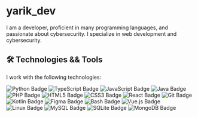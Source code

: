 # yarik_dev

I am a developer, proficient in many programming languages, and passionate about cybersecurity. I specialize in web development and cybersecurity.

## 🛠 Technologies && Tools

I work with the following technologies:

 ![Python Badge](https://img.shields.io/badge/Python-3776AB?style=for-the-badge&logo=python&logoColor=white)
  ![TypeScript Badge](https://img.shields.io/badge/TypeScript-3178C6?style=for-the-badge&logo=typescript&logoColor=white)
  ![JavaScript Badge](https://img.shields.io/badge/JavaScript-F7DF1E?style=for-the-badge&logo=javascript&logoColor=black)
  ![Java Badge](https://img.shields.io/badge/Java-007396?style=for-the-badge&logo=java&logoColor=white)
  ![PHP Badge](https://img.shields.io/badge/PHP-777BB4?style=for-the-badge&logo=php&logoColor=white)
  ![HTML5 Badge](https://img.shields.io/badge/HTML5-E34F26?style=for-the-badge&logo=html5&logoColor=white)
  ![CSS3 Badge](https://img.shields.io/badge/CSS3-1572B6?style=for-the-badge&logo=css3&logoColor=white)
  ![React Badge](https://img.shields.io/badge/React-61DAFB?style=for-the-badge&logo=react&logoColor=black)
  ![Git Badge](https://img.shields.io/badge/Git-F05032?style=for-the-badge&logo=git&logoColor=white)
  ![Kotlin Badge](https://img.shields.io/badge/Kotlin-7F52FF?style=for-the-badge&logo=kotlin&logoColor=white)
  ![Figma Badge](https://img.shields.io/badge/Figma-F24E1E?style=for-the-badge&logo=figma&logoColor=white)
  ![Bash Badge](https://img.shields.io/badge/Bash-4EAA25?style=for-the-badge&logo=gnu-bash&logoColor=white)
  ![Vue.js Badge](https://img.shields.io/badge/Vue.js-4FC08D?style=for-the-badge&logo=vuedotjs&logoColor=white)
  ![Linux Badge](https://img.shields.io/badge/Linux-FCC624?style=for-the-badge&logo=linux&logoColor=black)
  ![MySQL Badge](https://img.shields.io/badge/MySQL-4479A1?style=for-the-badge&logo=mysql&logoColor=white)
  ![SQLite Badge](https://img.shields.io/badge/SQLite-003B57?style=for-the-badge&logo=sqlite&logoColor=white)
  ![MongoDB Badge](https://img.shields.io/badge/MongoDB-47A248?style=for-the-badge&logo=mongodb&logoColor=white)
